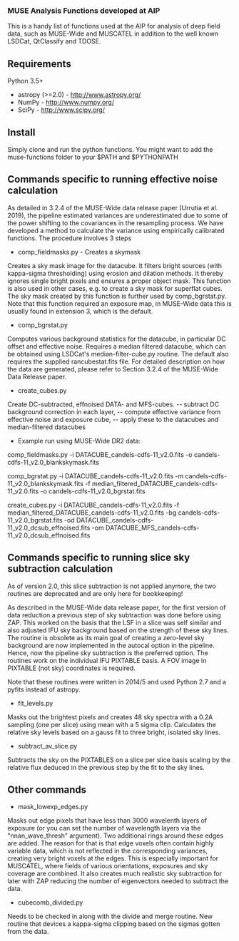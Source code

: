 ### MUSE Analysis Functions developed at AIP ###

This is a handy list of functions used at the AIP for analysis of deep field data, such as MUSE-Wide and MUSCATEL in addition to the well known LSDCat, QtClassify and TDOSE.

## Requirements ##

Python 3.5+
* astropy (>=2.0) - http://www.astropy.org/
* NumPy - http://www.numpy.org/
* SciPy - http://www.scipy.org/

## Install ##

Simply clone and run the python functions. You might want to add the muse-functions folder to your $PATH and $PYTHONPATH

## Commands specific to running effective noise calculation ##

As detailed in 3.2.4 of the MUSE-Wide data release paper (Urrutia et al. 2019), the pipeline estimated variances are underestimated due to some of the power shifting to the covariances in the resampling process. We have developed a method to calculate the variance using empirically calibrated functions. The procedure involves 3 steps

* comp_fieldmasks.py - Creates a skymask

Creates a sky mask image for the datacube. It filters bright sources (with kappa-sigma thresholding) using erosion and dilation methods. It thereby ignores single bright pixels and ensures a proper object mask. This function is also used in other cases, e.g. to create a sky mask for superflat cubes. The sky mask created by this function is further used by comp_bgrstat.py. Note that this function required an exposure map, in MUSE-Wide data this is usually found in extension 3, which is the default.

* comp_bgrstat.py

Computes various background statistics for the datacube, in particular DC offset and effective noise. Requires a median filtered datacube, which can be obtained using LSDCat's median-filter-cube.py routine. The default also requires the supplied rancubestat.fits file. For detailed description on how the data are generated, please refer to Section 3.2.4 of the MUSE-Wide Data Release paper.

* create_cubes.py

Create DC-subtracted, effnoised DATA- and MFS-cubes.
-- subtract DC background correction in each layer,
-- compute effective variance from effective noise and exposure cube,
-- apply these to the datacubes and median-filtered datacubes

* Example run using MUSE-Wide DR2 data:

comp_fieldmasks.py -i DATACUBE_candels-cdfs-11_v2.0.fits -o candels-cdfs-11_v2.0_blankskymask.fits

comp_bgrstat.py -i DATACUBE_candels-cdfs-11_v2.0.fits -m candels-cdfs-11_v2.0_blankskymask.fits -f median_filtered_DATACUBE_candels-cdfs-11_v2.0.fits -o candels-cdfs-11_v2.0_bgrstat.fits

create_cubes.py -i DATACUBE_candels-cdfs-11_v2.0.fits -f median_filtered_DATACUBE_candels-cdfs-11_v2.0.fits -bg candels-cdfs-11_v2.0_bgrstat.fits -od DATACUBE_candels-cdfs-11_v2.0_dcsub_effnoised.fits -om DATACUBE_MFS_candels-cdfs-11_v2.0_dcsub_effnoised.fits

## Commands specific to running slice sky subtraction calculation ##

As of version 2.0, this slice subtraction is not applied anymore, the two routines are deprecated and are only here for bookkeeping!

As described in the MUSE-Wide data release paper, for the first version of data reduction a previous step of sky subtraction was done before using ZAP. This worked on the basis that the LSF in a slice was self similar and also adjusted IFU sky background based on the strength of these sky lines. The routine is obsolete as its main goal of creating a zero-level sky background are now implemented in the autocal option in the pipeline. Hence, now the pipeline sky subtraction is the preferred option. The routines work on the individual IFU PIXTABLE basis. A FOV image in PIXTABLE (not sky) coordinates is required.

Note that these routines were written in 2014/5 and used Python 2.7 and a pyfits instead of astropy.

* fit_levels.py

Masks out the brightest pixels and creates 48 sky spectra with a 0.2A sampling (one per slice) using mean with a 5 sigma clip. Calculates the relative sky levels based on a gauss fit to three bright, isolated sky lines.

* subtract_av_slice.py

Subtracts the sky on the PIXTABLES on a slice per slice basis scaling by the relative flux deduced in the previous step by the fit to the sky lines.

## Other commands ##

* mask_lowexp_edges.py

Masks out edge pixels that have less than 3000 wavelenth layers of exposure (or you can set the number of wavelength layers via the "nnan_wave_thresh" argument). Two additional rings around these edges are added. The reason for that is that edge voxels often contain highly variable data, which is not reflected in the corresponding variances, creating very bright voxels at the edges. This is especially important for MUSCATEL, where fields of various orientations, exposures and sky coverage are combined. It also creates much realistic sky subtraction for later with ZAP reducing the number of eigenvectors needed to subtract the data.

* cubecomb_divided.py

Needs to be checked in along with the divide and merge routine. New routine that devices a kappa-sigma clipping based on the sigmas gotten from the data.

